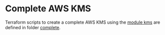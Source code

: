 # Complete AWS KMS

Terraform scripts to create a complete AWS KMS using the [module kms](../../../../utils/aws/kms) are defined in folder [complete](complete).


